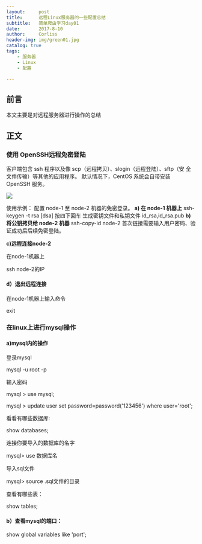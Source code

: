 ```yaml
---
layout:     post
title:      远程Linux服务器的一些配置总结
subtitle:   简单爬虫学习day01
date:       2017-8-10
author:     Corliss
header-img: img/green01.jpg
catalog: true
tags:
    - 服务器
    - Linux
    - 配置

---
```


## 前言

本文主要是对远程服务器进行操作的总结

## 正文

### 使用 OpenSSH远程免密登陆

客户端包含 ssh 程序以及像 scp（远程拷贝）、slogin（远程登陆）、sftp（安
全文件传输）等其他的应用程序。
默认情况下，CentOS 系统会自带安装 OpenSSH 服务。

![](https://i.imgur.com/wOuDQ7G.png)

使用示例： 配置 node-1 至 node-2 机器的免密登录。
**a) 在 node-1 机器上**
ssh-keygen -t rsa [dsa] 按四下回车
生成密钥文件和私钥文件 id_rsa,id_rsa.pub
**b) 将公钥拷贝给 node-2 机器**
ssh-copy-id node-2
首次链接需要输入用户密码、验证成功后后续免密登陆。

**c)远程连接node-2**

在node-1机器上

ssh node-2的IP     

#### **d）退出远程连接**

在node-1机器上输入命令

exit



### 在linux上进行mysql操作

#### a)mysql内的操作

登录mysql

mysql -u root -p

输入密码

mysql > use mysql;

mysql > update user set password=password('123456') where user='root';

看看有哪些数据库:

show databases;

连接你要导入的数据库的名字

mysql> use  数据库名

导入sql文件

mysql> source  .sql文件的目录

查看有哪些表：

show tables; 

#### b）查看mysql的端口：

show global variables like 'port';